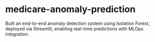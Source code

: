 # medicare-anomaly-prediction
Built an end-to-end anomaly detection system using Isolation Forest, deployed via Streamlit, enabling real-time predictions with MLOps integration.
